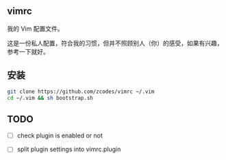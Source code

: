 ## vimrc

我的 Vim 配置文件。

这是一份私人配置，符合我的习惯，但并不照顾别人（你）的感受，如果有兴趣，参考一下就好。

## 安装

```sh
git clone https://github.com/zcodes/vimrc ~/.vim
cd ~/.vim && sh bootstrap.sh
```

## TODO

- [ ] check plugin is enabled or not
- [ ] split plugin settings into vimrc.plugin

